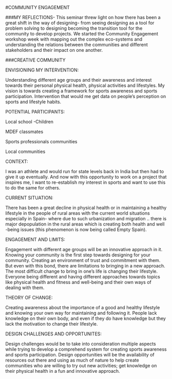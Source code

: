 #COMMUNITY ENGAGEMENT

###MY REFLECTIONS-
This seminar threw light on how there has been a great shift in the way of designing- from seeing designing as a tool for problem solving to designing becoming the transition tool for the community to develop projects.  We started the Community Engagement workshop week with mapping out the complex eco-systems and understanding the relations between the communities and different stakeholders and their impact on one another. 

###CREATIVE COMMUNITY

ENVISIONING MY INTERVENTION:

Understanding different age groups and their awareness and interest towards their personal physical health, physical activities and lifestyles. My vision is towards creating a framework for sports awareness and sports participation.  Intervention that would me get data on people’s perception on sports and lifestyle habits.

POTENTIAL PARTICIPANTS:

Local school -Children

MDEF classmates

Sports professionals communities

Local communities

CONTEXT:

I was an athlete and would run for state levels back in India but then had to give it up eventually. And now with this opportunity to work on a project that inspires me, I want to re-establish my interest in sports and want to use this to do the same for others. 

CURRENT SITUATION:

There has been a great decline in physical health or in maintaining a healthy lifestyle in the people of rural areas with the current world situations especially in Spain- where due to such urbanization and migration .. there is major depopulation in the rural areas which is creating both health and well -being issues (this phenomenon is now being called Empty Spain).

ENGAGEMENT AND LIMITS:

Engagement with different age groups will be an innovative approach in it. Knowing your community is the first step towards designing for your community. Creating an environment of trust and commitment with them. But even with this bond, there are limitations to bringing in a new approach. The most difficult change to bring in one’s life is changing their lifestyle. Everyone being different and having different approaches towards topics like physical health and fitness and well-being and their own ways of dealing with them.

THEORY OF CHANGE:

Creating awareness about the importance of a good and healthy lifestyle and knowing your own way for maintaining and following it. People lack knowledge on their own body, and even if they do have knowledge but they lack the motivation to change their lifestyle. 

DESIGN CHALLENGES AND OPPORTUNITES: 

Design challenges would be to take into consideration multiple aspects while trying to develop a comprehend system for creating sports awareness and sports participation. Design opportunities will be the availability of resources out there and using as much of nature to help create communities who are willing to try out new activities; get knowledge on their physical health in a fun and innovative approach.

